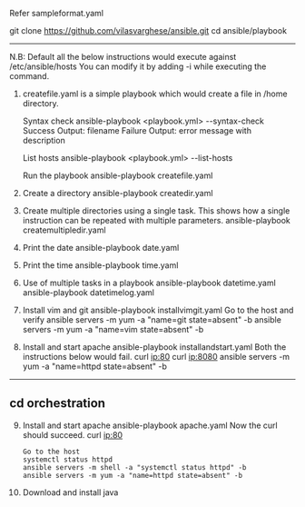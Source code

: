
Refer sampleformat.yaml

git clone https://github.com/vilasvarghese/ansible.git
cd ansible/playbook

----------------------------------------------------------------------------------------------------------------------------
N.B: Default all the below instructions would execute against /etc/ansible/hosts
You can modify it by adding -i <inventory> while executing the command.

1. 	createfile.yaml is a simple playbook which would create a file in /home directory.

	Syntax check
		ansible-playbook <playbook.yml> --syntax-check
			Success Output: filename
			Failure Output: error message with description
		
	List hosts
		ansible-playbook <playbook.yml> --list-hosts
	
	Run the playbook
		ansible-playbook createfile.yaml

2. 	Create a directory
		ansible-playbook createdir.yaml
	
3. 	Create multiple directories using a single task.
	This shows how a single instruction can be repeated with multiple parameters.
		ansible-playbook createmultipledir.yaml

4. 	Print the date
		ansible-playbook date.yaml

5. 	Print the time
		ansible-playbook time.yaml
		
6. 	Use of multiple tasks in a playbook
		ansible-playbook datetime.yaml
		ansible-playbook datetimelog.yaml

7. 	Install vim and git
		ansible-playbook installvimgit.yaml
		Go to the host and verify
		ansible servers -m yum -a "name=git state=absent" -b
		ansible servers -m yum -a "name=vim state=absent" -b

8. 	Install and start apache
		ansible-playbook installandstart.yaml
		Both the instructions below would fail.
		curl <ip:80>
		curl <ip:8080>
		ansible servers -m yum -a "name=httpd state=absent" -b
-----------------------------------------------------------------
cd orchestration
-----------------------------------------------------------------	
9. 	Install and start apache
		ansible-playbook apache.yaml
		Now the curl should succeed.
		curl <ip:80>
		

		Go to the host 
		systemctl status httpd
		ansible servers -m shell -a "systemctl status httpd" -b
		ansible servers -m yum -a "name=httpd state=absent" -b

9. 	Download and install java
		